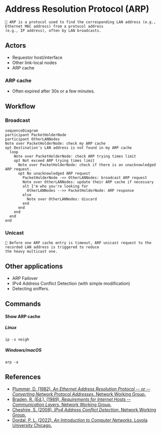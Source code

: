 # Address Resolution Protocol (ARP)
```
📖 ARP is a protocol used to find the corresponding LAN address (e.g., Ethernet MAC address) from a protocol address
(e.g., IP address), often by LAN broadcasts.
```
## Actors
- Requestor host/interface
- Other link-local nodes
- ARP cache
### ARP cache
- Often expired after 30s or a few minutes. 
## Workflow
### Broadcast
```mermaid
sequenceDiagram
participant PacketHolderNode
participant OtherLANNodes
Note over PacketHolderNode: check my ARP cache
opt Destination's LAN address is not found in my ARP cache
  loop
    Note over PacketHolderNode: check ARP trying times limit
    opt Not exceed ARP trying times limit
      Note over PacketHolderNode: check if there is an unacknowledged ARP request.
      opt No unacknowledged ARP request
        PacketHolderNode ->> OtherLANNodes: broadcast ARP request
        Note over OtherLANNodes: update their ARP cache if necessary
        alt I'm who you're looking for
          OtherLANNodes -->> PacketHolderNode: ARP response
        else
          Note over OtherLANNodes: discard
        end
      end
    end
  end
end

```
### Unicast
```
📖 Before one ARP cache entry is timeout, ARP unicast request to the recorded LAN address is triggered to reduce 
the heavy multicast one.
```
## Other applications
- ARP Failover
- IPv4 Address Conflict Detection (with simple modification)
- Detecting sniffers.
## Commands
#### Show ARP cache
##### Linux
`ip -s neigh`
##### Windows/macOS
`arp -a`
## References
- [Plummer, D. (1982). *An Ethernet Address Resolution Protocol -- or -- Converting Network Protocol Addresses*. Network Working Group.](https://datatracker.ietf.org/doc/html/rfc826)
- [Braden, R. (Ed.). (1989). *Requirements for Internet Hosts -- Communication Layers*. Network Working Group.](https://datatracker.ietf.org/doc/html/rfc1122.html)
- [Cheshire, S. (2008). *IPv4 Address Conflict Detection*. Network Working Group.](https://datatracker.ietf.org/doc/html/rfc5227)
- [Dordal, P. L. (2022). *An Introduction to Computer Networks*. Loyola University Chicago.](http://intronetworks.cs.luc.edu/)

